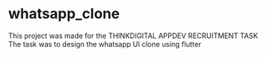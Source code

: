 # whatsapp_clone

This project was made for the THINKDIGITAL APPDEV RECRUITMENT TASK
The task was to design the whatsapp UI clone using flutter 
